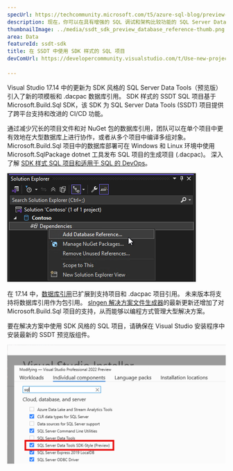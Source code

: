 ```yaml
---
specUrl: https://techcommunity.microsoft.com/t5/azure-sql-blog/preview-release-of-sdk-style-sql-projects-in-visual-studio-2022/ba-p/4240616
description: 现在，你可以在具有增强的 SQL 调试和架构比较功能的 SQL Server Data Tools 项目中使用 SDK 样式的项目文件格式。
thumbnailImage: ../media/ssdt_sdk_preview_database_reference-thumb.png
area: Data
featureId: ssdt-sdk
title: 在 SSDT 中使用 SDK 样式的 SQL 项目
devComUrl: https://developercommunity.visualstudio.com/t/Use-new-project-file-format-for-sqlproj/480461

---
```



Visual Studio 17.14 中的更新为 SDK 风格的 SQL Server Data Tools（预览版）引入了新的项模板和 .dacpac 数据库引用。 SDK 样式的 SSDT SQL 项目基于 Microsoft.Build.Sql SDK，该 SDK 为 SQL Server Data Tools (SSDT) 项目提供了跨平台支持和改进的 CI/CD 功能。

通过减少冗长的项目文件和对 NuGet 包的数据库引用，团队可以在单个项目中更有效地在大型数据库上进行协作，或者从多个项目中编译多组对象。 Microsoft.Build.Sql 项目中的数据库部署可在 Windows 和 Linux 环境中使用 Microsoft.SqlPackage dotnet 工具发布 SQL 项目的生成项目 (.dacpac)。 深入了解 [SDK 样式 SQL 项目和适用于 SQL 的 DevOps](https://aka.ms/sqlprojects)。

![在 SDK 风格的 SQL Server Data Tools 中添加数据库引用](../media/ssdt_sdk_preview_database_reference.png)

在 17.14 中，[数据库引用](https://learn.microsoft.com/sql/tools/sql-database-projects/concepts/database-references?pivots=sq1-visual-studio-sdk)已扩展到支持项目和 .dacpac 项目引用。 未来版本将支持将数据库引用作为包引用。 [slngen 解决方案文件生成器](https://github.com/microsoft/slngen)的最新更新还增加了对 Microsoft.Build.Sql 项目的支持，从而能够以编程方式管理大型解决方案。

要在解决方案中使用 SDK 风格的 SQL 项目，请确保在 Visual Studio 安装程序中安装最新的 SSDT 预览版组件。

![安装程序启用预览版 SSDT 功能](../media/ssdt_preview_installer.png)
